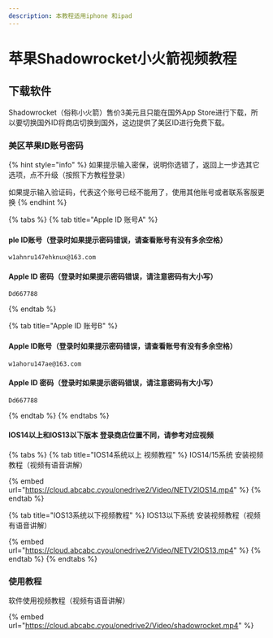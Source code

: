 ```yaml
---
description: 本教程适用iphone 和ipad
---
```


# 苹果Shadowrocket小火箭视频教程

## 下载软件

Shadowrocket（俗称小火箭）售价3美元且只能在国外App Store进行下载，所以要切换国外ID将商店切换到国外，这边提供了美区ID进行免费下载。

### 美区苹果ID账号密码

{% hint style="info" %}
如果提示输入密保，说明你选错了，返回上一步选其它选项，点不升级（按照下方教程登录）

如果提示输入验证码，代表这个账号已经不能用了，使用其他账号或者联系客服更换
{% endhint %}

{% tabs %}
{% tab title="Apple ID 账号A" %}
#### ple ID账号（登录时如果提示密码错误，请查看账号有没有多余空格）

```
w1ahnru147ehknux@163.com
```

#### Apple ID 密码（登录时如果提示密码错误，请注意密码有大小写）

```
Dd667788
```
{% endtab %}

{% tab title="Apple ID 账号B" %}
#### Apple ID账号（登录时如果提示密码错误，请查看账号有没有多余空格）

```
w1ahoru147ae@163.com
```

#### Apple ID 密码（登录时如果提示密码错误，请注意密码有大小写）

```
Dd667788
```
{% endtab %}
{% endtabs %}

#### IOS14以上和IOS13以下版本 登录商店位置不同，请参考对应视频

{% tabs %}
{% tab title="IOS14系统以上 视频教程" %}
IOS14/15系统 安装视频教程（视频有语音讲解）

{% embed url="https://cloud.abcabc.cyou/onedrive2/Video/NETV2IOS14.mp4" %}
{% endtab %}

{% tab title="IOS13系统以下视频教程" %}
IOS13以下系统 安装视频教程（视频有语音讲解）

{% embed url="https://cloud.abcabc.cyou/onedrive2/Video/NETV2IOS13.mp4" %}
{% endtab %}
{% endtabs %}

### 使用教程

软件使用视频教程（视频有语音讲解）

{% embed url="https://cloud.abcabc.cyou/onedrive2/Video/shadowrocket.mp4" %}
